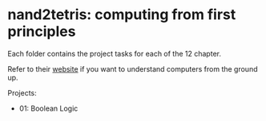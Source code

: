 # nand2tetris: computing from first principles

Each folder contains the project tasks for each of the 12 chapter.

Refer to their [website](https://www.nand2tetris.org/) if you want to understand computers from the ground up.

Projects:
* 01: Boolean Logic

